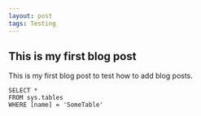 ```yaml
---
layout: post
tags: Testing
---
```


## This is my first blog post

This is my first blog post to test how to add blog posts.

```tsql
SELECT *
FROM sys.tables
WHERE [name] = 'SomeTable'
```